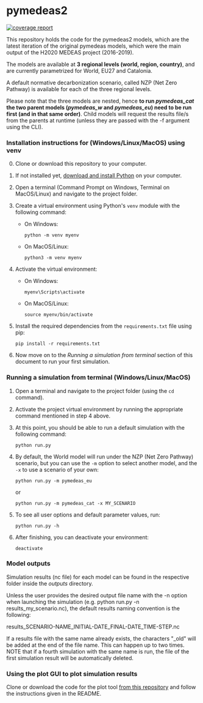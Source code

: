 # pymedeas2
[![coverage report](https://gitlab.com/gencat_creaf/pymedeas2/badges/master/coverage.svg)](https://gitlab.com/gencat_creaf/pymedeas2/-/commits/master)

This repository holds the code for the pymedeas2 models, which are the latest iteration of the original pymedeas models, which were the main output of the H2020 MEDEAS project (2016-2019).

The models are available at **3 regional levels (world, region, country)**, and are currently parametrized for World, EU27 and Catalonia.


A default normative decarbonization scenario, called NZP (Net Zero Pathway) is available for each of the three regional levels.


Please note that the three models are nested, hence **to run *pymedeas_cat* the two parent models (*pymedeas_w* and *pymedeas_eu*) need to be run first (and in that same order)**. Child models will request the results file/s from the parents at runtime (unless they are passed with the -f argument using the CLI).


### Installation instructions for (Windows/Linux/MacOS) using venv

0. Clone or download this repository to your computer.

1. If not installed yet, [download and install Python](https://www.python.org/downloads/) on your computer.

2. Open a terminal (Command Prompt on Windows, Terminal on MacOS/Linux) and navigate to the project folder.

3. Create a virtual environment using Python's `venv` module with the following command:

   - On Windows:
     ```
     python -m venv myenv
     ```

   - On MacOS/Linux:
     ```
     python3 -m venv myenv
     ```

4. Activate the virtual environment:

   - On Windows:
     ```
     myenv\Scripts\activate
     ```

   - On MacOS/Linux:
     ```
     source myenv/bin/activate
     ```

5. Install the required dependencies from the `requirements.txt` file using pip:
    ```
    pip install -r requirements.txt
    ```

6. Now move on to the *Running a simulation from terminal* section of this document to run your first simulation.

### Running a simulation from terminal (Windows/Linux/MacOS)

1. Open a terminal and navigate to the project folder (using the `cd` command).

2. Activate the project virtual environment by running the appropriate command mentioned in step 4 above.

3. At this point, you should be able to run a default simulation with the following command:
    ```
    python run.py
    ```

4. By default, the World model will run under the NZP (Net Zero Pathway) scenario, but you can use the `-m` option to select another model, and the `-x` to use a scenario of your own:
    ```
    python run.py -m pymedeas_eu
    ```
    or
    ```
    python run.py -m pymedeas_cat -x MY_SCENARIO
    ```

5. To see all user options and default parameter values, run:
    ```
    python run.py -h
    ```

6. After finishing, you can deactivate your environment:
    ```
    deactivate
    ```

### Model outputs

Simulation results (nc file) for each model can be found in the respective folder inside the *outputs* directory.

Unless the user provides the desired output file name with the -n option when launching the simulation (e.g. python run.py -n results_my_scenario.nc), the default results naming convention is the following:

results_SCENARIO-NAME_INITIAL-DATE_FINAL-DATE_TIME-STEP.nc

If a results file with the same name already exists, the characters "_old" will be added at the end of the file name. This can happen up to two times. NOTE that if a fourth simulation with the same name is run, the file of the first simulation result will be automatically deleted.


### Using the plot GUI to plot simulation results

Clone or download the code for the plot tool [from this repository](https://github.com/Earth-and-Energy-Systems-Lab/pymedeas_plots) and follow the instructions given in the README.
